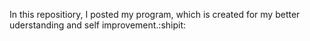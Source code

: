 In this repositiory,
I posted my program, which is created for my better uderstanding and self improvement.:shipit:
